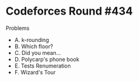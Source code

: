 # Codeforces Round \#434

Problems
* A. k-rounding
* B. Which floor?
* C. Did you mean...
* D. Polycarp's phone book
* E. Tests Renumeration
* F. Wizard's Tour
